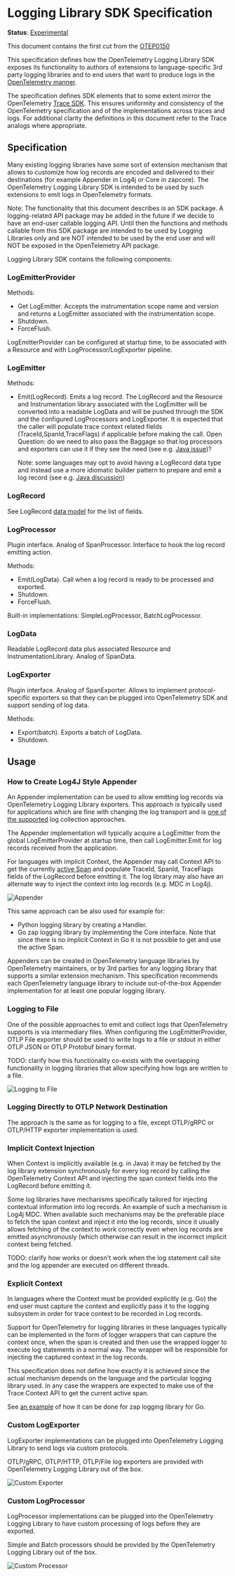 # Logging Library SDK Specification

**Status**: [Experimental](../document-status.md)

This document contains the first cut from the
[OTEP0150](https://github.com/open-telemetry/oteps/blob/main/text/logs/0150-logging-library-sdk.md)

This specification defines how the OpenTelemetry Logging Library SDK exposes its
functionality to authors of extensions to language-specific 3rd party logging
libraries and to end users that want to produce logs in the
[OpenTelemetry manner](overview.md).

The specification defines SDK elements that to some extent mirror the
OpenTelemetry [Trace SDK](../trace/sdk.md). This ensures uniformity and
consistency of the OpenTelemetry specification and of the implementations across
traces and logs. For additional clarity the definitions in this document refer
to the Trace analogs where appropriate.

## Specification

Many existing logging libraries have some sort of extension mechanism that
allows to customize how log records are encoded and delivered to their
destinations (for example Appender in Log4j or Core in zapcore). The
OpenTelemetry Logging Library SDK is intended to be used by such extensions to
emit logs in OpenTelemetry formats.

Note: The functionality that this document describes is an SDK package. A
logging-related API package may be added in the future if we decide to have an
end-user callable logging API. Until then the functions and methods callable
from this SDK package are intended to be used by Logging Libraries only and are
NOT intended to be used by the end user and will NOT be exposed in the
OpenTelemetry API package.

Logging Library SDK contains the following components:

### LogEmitterProvider

Methods:

- Get LogEmitter. Accepts the instrumentation scope name and version and returns
  a LogEmitter associated with the instrumentation scope.
- Shutdown.
- ForceFlush.

LogEmitterProvider can be configured at startup time, to be associated with a
Resource and with LogProcessor/LogExporter pipeline.

### LogEmitter

Methods:

- Emit(LogRecord). Emits a log record. The LogRecord and the Resource and
  Instrumentation library associated with the LogEmitter will be converted into
  a readable LogData and will be pushed through the SDK and the configured
  LogProcessors and LogExporter. It is expected that the caller will populate
  trace context related fields (TraceId,SpanId,TraceFlags) if applicable before
  making the call. Open Question: do we need to also pass the Baggage so that
  log processors and exporters can use it if they see the need (see e.g.
  [Java issue](https://github.com/open-telemetry/opentelemetry-java/issues/4147))?

  Note: some languages may opt to avoid having a LogRecord data type and instead
  use a more idiomatic builder pattern to prepare and emit a log record (see
  e.g.
  [Java discussion](https://github.com/open-telemetry/opentelemetry-java/pull/3759#discussion_r738019425))


### LogRecord

See LogRecord [data model](data-model.md) for the list of fields.

### LogProcessor

Plugin interface. Analog of SpanProcessor. Interface to hook the log record
emitting action.

Methods:

- Emit(LogData). Call when a log record is ready to be processed and exported.
- Shutdown.
- ForceFlush.

Built-in implementations: SimpleLogProcessor, BatchLogProcessor.

### LogData

Readable LogRecord data plus associated Resource and InstrumentationLibrary.
Analog of SpanData.

### LogExporter

Plugin interface. Analog of SpanExporter. Allows to implement protocol-specific
exporters so that they can be plugged into OpenTelemetry SDK and support sending
of log data.

Methods:

- Export(batch). Exports a batch of LogData.
- Shutdown.

## Usage

### How to Create Log4J Style Appender

An Appender implementation can be used to allow emitting log records via
OpenTelemetry Logging Library exporters. This approach is typically used for
applications which are fine with changing the log transport and is
[one of the supported](overview.md#direct-to-collector) log collection
approaches.

The Appender implementation will typically acquire a LogEmitter from the global
LogEmitterProvider at startup time, then call LogEmitter.Emit for log records
received from the application.

For languages with implicit Context, the Appender may call Context API to get
the currently [active Span](../trace/api.md#context-interaction) and populate
TraceId, SpanId, TraceFlags fields of the LogRecord before emitting it. The log
library may also have an alternate way to inject the context into log records
(e.g. MDC in Log4j).

![Appender](img/logging-library-sdk/appender.png)

This same approach can be also used for example for:

- Python logging library by creating a Handler.
- Go zap logging library by implementing the Core interface. Note that since
  there is no implicit Context in Go it is not possible to get and use the
  active Span.

Appenders can be created in OpenTelemetry language libraries by OpenTelemetry
maintainers, or by 3rd parties for any logging library that supports a similar
extension mechanism. This specification recommends each OpenTelemetry language
library to include out-of-the-box Appender implementation for at least one
popular logging library.

### Logging to File

One of the possible approaches to emit and collect logs that OpenTelemetry
supports is via intermediary files. When configuring the LogEmitterProvider,
OTLP File exporter should be used to write logs to a file or stdout in either
OTLP JSON or OTLP Protobuf binary format.

TODO: clarify how this functionality co-exists with the overlapping
functionality in logging libraries that allow specifying how logs are written to
a file.

![Logging to File](img/logging-library-sdk/otlp-file.png)

### Logging Directly to OTLP Network Destination

The approach is the same as for logging to a file, except OTLP/gRPC or OTLP/HTTP
exporter implementation is used.

### Implicit Context Injection

When Context is implicitly available (e.g. in Java) it may be fetched by the log
library extension synchronously for every log record by calling the
OpenTelemetry Context API and injecting the span context fields into the
LogRecord before emitting it.

Some log libraries have mechanisms specifically tailored for injecting
contextual information into log records. An example of such a mechanism is Log4j
MDC. When available such mechanisms may be the preferable place to fetch the
span context and inject it into the log records, since it usually allows
fetching of the context to work correctly even when log records are emitted
asynchronously (which otherwise can result in the incorrect implicit context
being fetched.

TODO: clarify how works or doesn't work when the log statement call site and the
log appender are executed on different threads.

### Explicit Context

In languages where the Context must be provided explicitly (e.g. Go) the end
user must capture the context and explicitly pass it to the logging subsystem in
order for trace context to be recorded in Log records.

Support for OpenTelemetry for logging libraries in these languages typically can
be implemented in the form of logger wrappers that can capture the context once,
when the span is created and then use the wrapped logger to execute log
statements in a normal way. The wrapper will be responsible for injecting the
captured context in the log records.

This specification does not define how exactly it is achieved since the actual
mechanism depends on the language and the particular logging library used. In
any case the wrappers are expected to make use of the Trace Context API to get
the current active span.

See
[an example](https://docs.google.com/document/d/15vR7D1x2tKd7u3zaTF0yH1WaHkUr2T4hhr7OyiZgmBg/edit#heading=h.4xuru5ljcups)
of how it can be done for zap logging library for Go.

### Custom LogExporter

LogExporter implementations can be plugged into OpenTelemetry Logging Library to
send logs via custom protocols.

OTLP/gRPC, OTLP/HTTP, OTLP/File log exporters are provided with OpenTelemetry
Logging Library out of the box.

![Custom Exporter](img/logging-library-sdk/custom-exporter.png)

### Custom LogProcessor

LogProcessor implementations can be plugged into the OpenTelemetry Logging
Library to have custom processing of logs before they are exported.

Simple and Batch processors should be provided by the OpenTelemetry Logging
Library out of the box.

![Custom Processor](img/logging-library-sdk/custom-processor.png)
